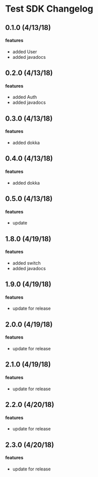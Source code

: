 # Test SDK Changelog
## 0.1.0 (4/13/18)
#### features
* added User
* added javadocs

## 0.2.0 (4/13/18)
#### features
* added Auth
* added javadocs

## 0.3.0 (4/13/18)
#### features
* added dokka

## 0.4.0 (4/13/18)
#### features
* added dokka

## 0.5.0 (4/13/18)
#### features
* update

## 1.8.0 (4/19/18)
#### features
* added switch
* added javadocs

## 1.9.0 (4/19/18)
#### features
* update for release

## 2.0.0 (4/19/18)
#### features
* update for release

## 2.1.0 (4/19/18)
#### features
* update for release

## 2.2.0 (4/20/18)
#### features
* update for release

## 2.3.0 (4/20/18)
#### features
* update for release
